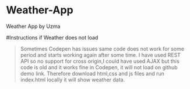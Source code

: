 # Weather-App
Weather App by Uzma

#Instructions if Weather does not load
>Sometimes Codepen has issues same code does not work for some period and starts working again after some time.
>I have used REST API so no support for cross origin,I could have used AJAX but this code is old and it works fine in Codepen, it will not load on github demo link.
>Therefore download html,css and js files and run index.html locally it will show weather data.
